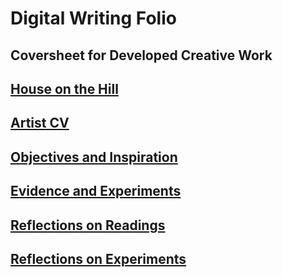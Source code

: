 # Digital Writing Folio
## Coversheet for Developed Creative Work 
## <a href="https://larajscuri.github.io/house-on-the-hill/">House on the Hill</a>
## <a href="https://github.com/larajscuri/digitalwritingrep/blob/main/artist-CV.md">Artist CV</a>
## <a href="https://github.com/larajscuri/digitalwritingrep/blob/main/digital%20writing%20folio%3A%20evidence.md">Objectives and Inspiration</a>
## <a href="https://github.com/larajscuri/digitalwritingrep/blob/main/digital%20writing%20folio%3A%20evidence.md">Evidence and Experiments</a>
## <a href="https://github.com/larajscuri/digitalwritingrep/blob/main/digital%20writing%20folio%3A%20annotation.md">Reflections on Readings</a>
## <a href="https://github.com/larajscuri/digitalwritingrep/blob/main/digital%20writing%20folio%3A%20reflections.md">Reflections on Experiments</a>
